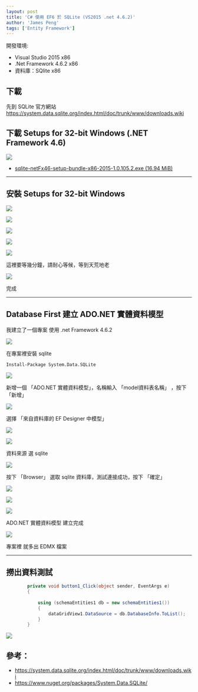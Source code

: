 ```yaml
---
layout: post
title: 'C# 使用 EF6 於 SQLite (VS2015 .net 4.6.2)'
author: 'James Peng'
tags: ['Entity Framework']
---
```


開發環境:
- Visual Studio 2015 x86
- .Net Framework 4.6.2 x86
- 資料庫：SQlite x86

## 下載 ##

先到 SQLite 官方網站 https://system.data.sqlite.org/index.html/doc/trunk/www/downloads.wiki

## 下載 Setups for 32-bit Windows (.NET Framework 4.6) ##

![](..\images\2017-07-20-CSharp_EF6_SQLite_VS2015\dZ0QZ39.png)

- [sqlite-netFx46-setup-bundle-x86-2015-1.0.105.2.exe (16.94 MiB)](https://system.data.sqlite.org/downloads/1.0.105.2/sqlite-netFx46-setup-bundle-x86-2015-1.0.105.2.exe)

----------

## 安裝 Setups for 32-bit Windows ##

![](..\images\2017-07-20-CSharp_EF6_SQLite_VS2015\3AIWrA0.png)

![](..\images\2017-07-20-CSharp_EF6_SQLite_VS2015\eTtv6ig.png)

![](..\images\2017-07-20-CSharp_EF6_SQLite_VS2015\YPjHfFX.png)

![](..\images\2017-07-20-CSharp_EF6_SQLite_VS2015\pUXS647.png)

![](..\images\2017-07-20-CSharp_EF6_SQLite_VS2015\sBtLYBI.png)

這裡要等幾分鐘，請耐心等候，等到天荒地老

![](..\images\2017-07-20-CSharp_EF6_SQLite_VS2015\027j5M4.png)

完成


----------

## Database First 建立 ADO.NET 實體資料模型 ##

我建立了一個專案 使用 .net Framework 4.6.2

![](..\images\2017-07-20-CSharp_EF6_SQLite_VS2015\xdf4CZG.png)

在專案裡安裝 sqlite

~~~text
Install-Package System.Data.SQLite
~~~

![](..\images\2017-07-20-CSharp_EF6_SQLite_VS2015\kwGoTSC.png)

新增一個 「ADO.NET 實體資料模型」，名稱輸入 「model資料表名稱」 ，按下 「新增」

![](..\images\2017-07-20-CSharp_EF6_SQLite_VS2015\WYTxpx8.png)


選擇 「來自資料庫的 EF Designer 中模型」

![](..\images\2016-05-23-CSharp_EF6_SQLite_VS2013\CBK3IeM.png)


![](..\images\2016-05-23-CSharp_EF6_SQLite_VS2013\v8FhRZF.png)


資料來源 選 sqlite

![](..\images\2016-05-23-CSharp_EF6_SQLite_VS2013\63kFWFo.png)


按下 「Browser」 選取 sqlite 資料庫，測試連接成功，按下 「確定」

![](..\images\2016-05-23-CSharp_EF6_SQLite_VS2013\1QSy94d.png)

![](..\images\2016-05-23-CSharp_EF6_SQLite_VS2013\oTje59C.png)

![](..\images\2016-05-23-CSharp_EF6_SQLite_VS2013\sJ38t5V.png)

ADO.NET 實體資料模型 建立完成

![](..\images\2017-07-20-CSharp_EF6_SQLite_VS2015\PcrwI03.png)

專案裡 就多出 EDMX 檔案

----------


## 撈出資料測試 ##

~~~csharp
        private void button1_Click(object sender, EventArgs e)
        {
            
            using (schemaEntities1 db = new schemaEntities1())
            {
                dataGridView1.DataSource = db.DatabaseInfo.ToList();
            }
        }
~~~


![](..\images\2017-07-20-CSharp_EF6_SQLite_VS2015\AHOOaio.png)


## 參考： ##

- https://system.data.sqlite.org/index.html/doc/trunk/www/downloads.wiki
- https://www.nuget.org/packages/System.Data.SQLite/
